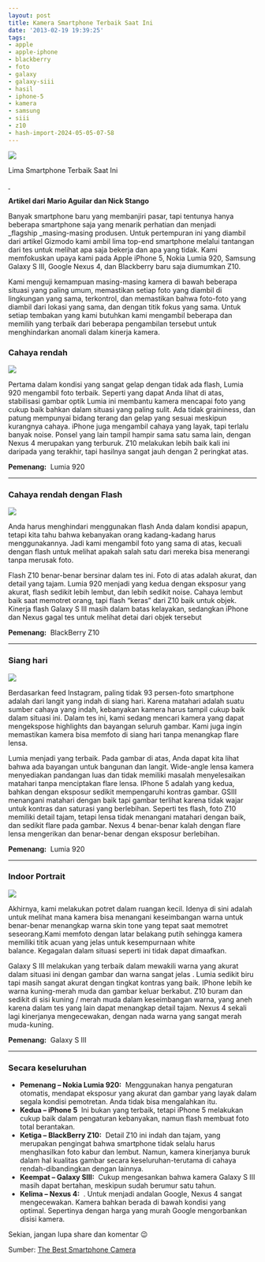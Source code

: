 ```yaml
---
layout: post
title: Kamera Smartphone Terbaik Saat Ini
date: '2013-02-19 19:39:25'
tags:
- apple
- apple-iphone
- blackberry
- foto
- galaxy
- galaxy-siii
- hasil
- iphone-5
- kamera
- samsung
- siii
- z10
- hash-import-2024-05-05-07-58
---
```


 ![](https://i2.wp.com/104.199.202.96/wp-content/uploads/2013/02/cover.jpg?w=500)

Lima Smartphone Terbaik Saat Ini

[&nbsp;](http://104.199.202.96/wp-content/uploads/2013/02/cover.jpg)

**Artikel dari Mario Aguilar dan Nick Stango**

Banyak smartphone baru yang membanjiri pasar, tapi tentunya hanya beberapa smartphone saja yang menarik perhatian dan menjadi _flagship&nbsp;_masing-masing produsen.&nbsp;Untuk pertempuran ini yang diambil dari artikel Gizmodo kami ambil lima top-end smartphone melalui tantangan dari tes untuk melihat apa saja bekerja dan apa yang tidak.&nbsp;Kami memfokuskan upaya kami pada Apple iPhone 5, Nokia Lumia 920, Samsung Galaxy S III, Google Nexus 4, dan Blackberry baru saja diumumkan Z10.

Kami menguji kemampuan masing-masing kamera di bawah beberapa situasi yang paling umum, memastikan setiap foto yang diambil di lingkungan yang sama, terkontrol, dan memastikan bahwa foto-foto yang diambil dari lokasi yang sama, dan dengan titik fokus yang sama.&nbsp;Untuk setiap tembakan yang kami butuhkan kami mengambil beberapa dan memilih yang terbaik dari beberapa pengambilan tersebut untuk menghindarkan anomali dalam kinerja kamera.

<!--more-->

### **Cahaya rendah**

![](https://dl.dropbox.com/u/15623890/Blog/perbandingan%20kamera/xlarge.jpg)

Pertama dalam kondisi yang sangat gelap dengan tidak ada flash, Lumia 920 mengambil foto terbaik.&nbsp;Seperti yang dapat Anda lihat di atas, stabilisasi gambar optik Lumia ini membantu kamera mencapai foto yang cukup baik bahkan dalam situasi yang paling sulit.&nbsp;Ada tidak graininess, dan patung mempunyai bidang terang dan gelap yang sesuai meskipun kurangnya cahaya. iPhone juga mengambil cahaya yang layak, tapi terlalu banyak noise. Ponsel yang lain tampil hampir sama satu sama lain, dengan Nexus 4 merupakan yang terburuk. Z10 melakukan lebih baik kali ini daripada yang terakhir, tapi hasilnya sangat jauh dengan 2 peringkat atas.

**Pemenang:** &nbsp;Lumia 920

* * *

### **Cahaya rendah dengan Flash**

![](https://dl.dropbox.com/u/15623890/Blog/perbandingan%20kamera/low%20light%2Bflash.jpg)

Anda harus menghindari menggunakan flash Anda dalam kondisi apapun, tetapi kita tahu bahwa kebanyakan orang kadang-kadang harus menggunakannya.&nbsp;Jadi kami mengambil foto yang sama di atas, kecuali dengan flash untuk melihat apakah salah satu dari mereka bisa menerangi tanpa merusak foto.

Flash Z10 benar-benar bersinar dalam tes ini.&nbsp;Foto di atas adalah akurat, dan detail yang tajam. Lumia 920 menjadi yang kedua dengan eksposur yang akurat, flash sedikit lebih lembut, dan lebih sedikit noise.&nbsp;Cahaya lembut baik saat memotret orang, tapi flash “keras” dari Z10 baik untuk objek. Kinerja&nbsp;flash Galaxy S III masih dalam batas kelayakan, sedangkan iPhone dan Nexus gagal tes untuk melihat detai dari objek tersebut

**Pemenang:** &nbsp;BlackBerry Z10

* * *

### Siang hari

![](https://dl.dropbox.com/u/15623890/Blog/perbandingan%20kamera/daylight.jpg)

Berdasarkan feed Instagram, paling tidak 93 persen-foto smartphone adalah dari langit yang indah di siang hari.&nbsp;Karena matahari adalah suatu sumber cahaya yang indah, kebanyakan kamera harus tampil cukup baik dalam situasi ini.&nbsp;Dalam tes ini, kami sedang mencari kamera yang dapat mengekspose highlights&nbsp;dan bayangan seluruh gambar.&nbsp;Kami juga ingin memastikan kamera bisa memfoto di siang hari tanpa menangkap flare lensa.

Lumia menjadi yang terbaik.&nbsp;Pada gambar di atas, Anda dapat kita lihat bahwa ada bayangan untuk bangunan dan langit.&nbsp;Wide-angle lensa kamera menyediakan pandangan luas dan tidak memiliki masalah menyelesaikan matahari tanpa menciptakan flare lensa.&nbsp;IPhone 5 adalah yang kedua, bahkan dengan eksposur sedikit mempengaruhi kontras gambar. GSIII menangani matahari dengan baik tapi gambar terlihat karena tidak wajar untuk kontras dan saturasi yang berlebihan.&nbsp;Seperti tes flash, foto Z10 memiliki detail tajam, tetapi lensa tidak menangani matahari dengan baik, dan sedikit flare pada gambar. Nexus 4 benar-benar kalah dengan flare lensa mengerikan dan benar-benar dengan eksposur berlebihan.

**Pemenang:** &nbsp;Lumia 920

* * *

### **Indoor Portrait**

![](https://dl.dropbox.com/u/15623890/Blog/perbandingan%20kamera/indor%20potrait.jpg)

Akhirnya, kami melakukan potret dalam ruangan kecil.&nbsp;Idenya di sini adalah untuk melihat mana kamera bisa menangani keseimbangan warna untuk benar-benar menangkap warna skin tone yang tepat saat memotret seseorang.Kami memfoto dengan latar belakang putih sehingga kamera memiliki titik acuan yang jelas untuk kesempurnaan white balance.&nbsp;Kegagalan dalam situasi seperti ini tidak dapat dimaafkan.

Galaxy S III melakukan yang terbaik dalam mewakili warna yang akurat dalam situasi ini dengan gambar dan warna sangat jelas .&nbsp;Lumia sedikit biru tapi masih sangat akurat dengan tingkat kontras yang baik.&nbsp;IPhone lebih ke warna kuning-merah muda dan gambar keluar berkabut.&nbsp;Z10 buram dan sedikit di sisi kuning / merah muda dalam keseimbangan warna, yang aneh karena dalam tes yang lain dapat menangkap detail tajam. Nexus 4 sekali lagi kinerjanya mengecewakan, dengan nada warna yang sangat merah muda-kuning.

**Pemenang:** &nbsp;Galaxy S III

* * *

### **Secara keseluruhan**

- **Pemenang – Nokia Lumia 920:** &nbsp;Menggunakan hanya pengaturan otomatis, mendapat eksposur yang akurat dan gambar yang layak dalam segala kondisi pemotretan.&nbsp;Anda tidak bisa mengalahkan itu.
- **Kedua – iPhone 5** &nbsp;Ini bukan yang terbaik, tetapi iPhone 5 melakukan cukup baik dalam pengaturan kebanyakan, namun flash membuat foto total berantakan.
- **Ketiga – BlackBerry Z10:** &nbsp;Detail Z10 ini indah dan tajam, yang merupakan pengingat bahwa smartphone tidak selalu harus menghasilkan foto kabur dan lembut.&nbsp;Namun, kamera kinerjanya buruk dalam hal kualitas gambar secara keseluruhan-terutama di cahaya rendah-dibandingkan dengan lainnya.
- **Keempat – Galaxy SIII:** &nbsp;Cukup mengesankan bahwa kamera Galaxy S III masih dapat bertahan, meskipun sudah berumur satu tahun.
- **Kelima – Nexus 4:** &nbsp;.&nbsp;Untuk menjadi andalan Google, Nexus 4 sangat mengecewakan.&nbsp;Kamera bahkan berada di bawah kondisi yang optimal.&nbsp;Sepertinya dengan harga yang murah Google mengorbankan disisi kamera.

Sekian, jangan lupa share dan komentar 😉

Sumber:&nbsp;[The Best Smartphone Camera](http://gizmodo.com/5982478/the-best-smartphone-camera)

<!--kg-card-end: html-->
